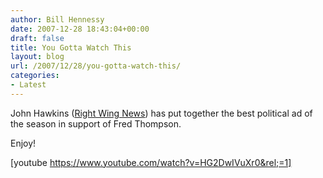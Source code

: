 ```yaml
---
author: Bill Hennessy
date: 2007-12-28 18:43:04+00:00
draft: false
title: You Gotta Watch This
layout: blog
url: /2007/12/28/you-gotta-watch-this/
categories:
- Latest
---
```


John Hawkins ([Right Wing News](https://www.rightwingnews.com/mt331/2007/12/final_fred_thompson_blogburst.php)) has put together the best political ad of the season in support of Fred Thompson.

Enjoy!

[youtube https://www.youtube.com/watch?v=HG2DwIVuXr0&rel;=1]


